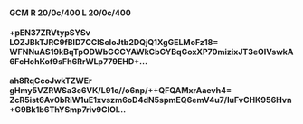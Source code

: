 #### GCM R 20/0c/400 L 20/0c/400
**+pEN37ZRVtypSYSv**<br/>**LOZJBkTJRC9fBlD7CCIScIoJtb2DQjQ1XgGELMoFz18=**<br/>**WFNNuAS19kBqTpODWbGCCYAWkCbGYBqGoxXP70mizixJT3eOIVswkA6FcHohKof9sFh6RrWLp779EHD+...**<br/><br/>
**ah8RqCcoJwkTZWEr**<br/>**gHmy5VZRWSa3c6VK/L91c//o6np/++QFQAMxrAaevh4=**<br/>**ZcR5ist6Av0bRiW1uE1xvszm6oD4dN5spmEQ6emV4u7/IuFvCHK956Hvn+G9Bk1b6ThYSmp7riv9CIOI...**